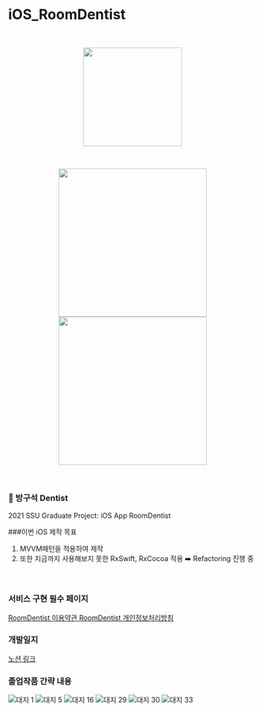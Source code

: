 # iOS_RoomDentist

<br>
<p align="center">
    <A href = "https://www.notion.so/tunahouse97/RoomDentist-713a42d76f4d47c89283a07203e58387" target = "개발 일지" > <img width="200px" src="https://user-images.githubusercontent.com/50114556/126490482-022e24b2-9d65-4066-abc2-11a315078598.png"> </A>
</p>
<br>

<!-- App -->
<p align="center">
    <img width="300px" src="https://user-images.githubusercontent.com/50114556/140938709-1390a38d-f708-4aa2-b9e4-dea481ac2286.PNG">
    <img width="300px" src="https://user-images.githubusercontent.com/50114556/140938767-b440dd34-86b1-4a5d-bf4b-e242e48e34c3.PNG">
</p>
<br>

### 🧐 방구석 Dentist

2021 SSU Graduate Project: iOS App RoomDentist
<br>

###이번 iOS 제작 목표

1. MVVM패턴을 적용하여 제작
2. 또한 지금까지 사용해보지 못한 RxSwift, RxCocoa 적용 ➡️ Refactoring 진행 중
<br>

### 서비스 구현 필수 페이지

[RoomDentist 이용약관 ](https://www.notion.so/RoomDentist-c9736ff77a234c1d984b4bb25d4ef57e)
[RoomDentist 개인정보처리방침](https://www.notion.so/RoomDentist-23d1a9e7655e41a99ac94dcc74d97ac9)
<br>

### 개발일지
[노션 링크](https://www.notion.so/tunahouse97/RoomDentist-713a42d76f4d47c89283a07203e58387)

### 졸업작품 간략 내용
![대지 1](https://user-images.githubusercontent.com/50114556/140939379-348cc5af-9df9-4060-9ee0-e351f69b41d9.png)
![대지 5](https://user-images.githubusercontent.com/50114556/140939516-e62ed39a-5da1-4852-b655-e0500a354631.png)
![대지 16](https://user-images.githubusercontent.com/50114556/140939522-65261d0e-6753-4195-8f78-7b80b661c5e1.png)
![대지 29](https://user-images.githubusercontent.com/50114556/140939640-e03abd51-df8a-4113-aa75-299757be3d17.png)
![대지 30](https://user-images.githubusercontent.com/50114556/140939665-4e3f0b24-18ac-46d8-a77f-90dd06eb04cb.png)
![대지 33](https://user-images.githubusercontent.com/50114556/140939760-42a86186-08be-4ece-90b4-35fa9bc029db.png)